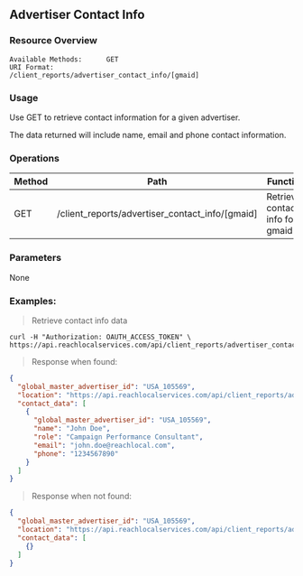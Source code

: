 ## Advertiser Contact Info

### Resource Overview

```
Available Methods:      GET
URI Format:             /client_reports/advertiser_contact_info/[gmaid]
```

### Usage
Use GET to retrieve contact information for a given advertiser.

The data returned will include name, email and phone contact information.

### Operations
| Method  | Path  | Function |
|---|---|---|
| GET  | /client_reports/advertiser_contact_info/[gmaid] | Retrieves contact info for gmaid  |

### Parameters

None

### Examples:

> Retrieve contact info data

```
curl -H "Authorization: OAUTH_ACCESS_TOKEN" \
https://api.reachlocalservices.com/api/client_reports/advertiser_contact_info/USA_105569
```

> Response when found:

```json
{
  "global_master_advertiser_id": "USA_105569",
  "location": "https://api.reachlocalservices.com/api/client_reports/advertiser_contact_info/USA_105569",
  "contact_data": [
    {
      "global_master_advertiser_id": "USA_105569",
      "name": "John Doe",
      "role": "Campaign Performance Consultant",
      "email": "john.doe@reachlocal.com",
      "phone": "1234567890"
    }
  ]
}
```

> Response when not found:

```json
{
  "global_master_advertiser_id": "USA_105569",
  "location": "https://api.reachlocalservices.com/api/client_reports/advertiser_contact_info/USA_105569",
  "contact_data": [
    {}
  ]
}
```